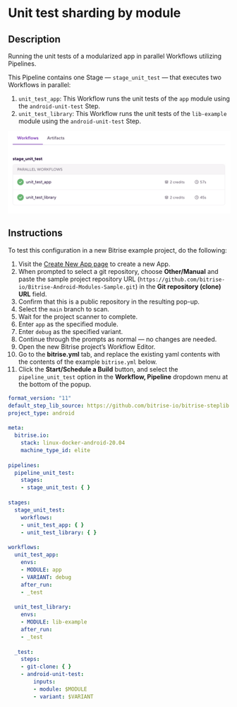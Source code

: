 # Unit test sharding by module

## Description

Running the unit tests of a modularized app in parallel Workflows utilizing Pipelines.

This Pipeline contains one Stage — `stage_unit_test` — that executes two Workflows in parallel:

1. `unit_test_app`: This Workflow runs the unit tests of the `app` module using the `android-unit-test` Step.
1. `unit_test_library`: This Workflow runs the unit tests of the `lib-example` module using the `android-unit-test` Step.

![A screenshot of the example Pipeline in Bitrise's web UI](./android-parallel-testing-unit-test-shards.png)

## Instructions

To test this configuration in a new Bitrise example project, do the following:

1. Visit the [Create New App page](https://app.bitrise.io/apps/add) to create a new App.
1. When prompted to select a git repository, choose **Other/Manual** and paste the sample project repository URL (`https://github.com/bitrise-io/Bitrise-Android-Modules-Sample.git`) in the **Git repository (clone) URL** field.
1. Confirm that this is a public repository in the resulting pop-up.
1. Select the `main` branch to scan.
1. Wait for the project scanner to complete.
1. Enter `app` as the specified module.
1. Enter `debug` as the specified variant.
1. Continue through the prompts as normal — no changes are needed.
1. Open the new Bitrise project’s Workflow Editor.
1. Go to the **bitrise.yml** tab, and replace the existing yaml contents with the contents of the example `bitrise.yml` below.
1. Click the **Start/Schedule a Build** button, and select the `pipeline_unit_test` option in the **Workflow, Pipeline** dropdown menu at the bottom of the popup.

```yaml
format_version: "11"
default_step_lib_source: https://github.com/bitrise-io/bitrise-steplib.git
project_type: android

meta:
  bitrise.io:
    stack: linux-docker-android-20.04
    machine_type_id: elite

pipelines:
  pipeline_unit_test:
    stages:
    - stage_unit_test: { }

stages:
  stage_unit_test:
    workflows:
    - unit_test_app: { }
    - unit_test_library: { }

workflows:
  unit_test_app:
    envs:
    - MODULE: app
    - VARIANT: debug
    after_run:
    - _test

  unit_test_library:
    envs:
    - MODULE: lib-example
    after_run:
    - _test

  _test:
    steps:
    - git-clone: { }
    - android-unit-test:
        inputs:
        - module: $MODULE
        - variant: $VARIANT
```
